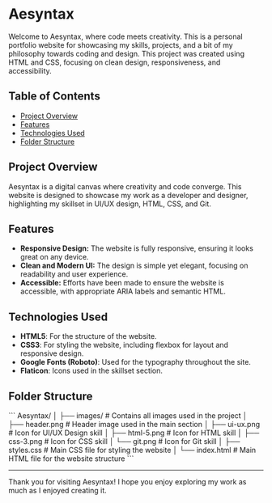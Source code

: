 # Aesyntax

Welcome to Aesyntax, where code meets creativity. This is a personal portfolio website for showcasing my skills, projects, and a bit of my philosophy towards coding and design. This project was created using HTML and CSS, focusing on clean design, responsiveness, and accessibility.

## Table of Contents

- [Project Overview](#project-overview)
- [Features](#features)
- [Technologies Used](#technologies-used)
- [Folder Structure](#folder-structure)


## Project Overview

Aesyntax is a digital canvas where creativity and code converge. This website is designed to showcase my work as a developer and designer, highlighting my skillset in UI/UX design, HTML, CSS, and Git.

## Features

- **Responsive Design:** The website is fully responsive, ensuring it looks great on any device.
- **Clean and Modern UI:** The design is simple yet elegant, focusing on readability and user experience.
- **Accessible:** Efforts have been made to ensure the website is accessible, with appropriate ARIA labels and semantic HTML.

## Technologies Used

- **HTML5**: For the structure of the website.
- **CSS3**: For styling the website, including flexbox for layout and responsive design.
- **Google Fonts (Roboto)**: Used for the typography throughout the site.
- **Flaticon**: Icons used in the skillset section.

## Folder Structure

\```
Aesyntax/
│
├── images/                 # Contains all images used in the project
│   ├── header.png          # Header image used in the main section
│   ├── ui-ux.png           # Icon for UI/UX Design skill
│   ├── html-5.png          # Icon for HTML skill
│   ├── css-3.png           # Icon for CSS skill
│   └── git.png             # Icon for Git skill
│
├── styles.css              # Main CSS file for styling the website
│
└── index.html              # Main HTML file for the website structure
\```


---
Thank you for visiting Aesyntax! I hope you enjoy exploring my work as much as I enjoyed creating it.

